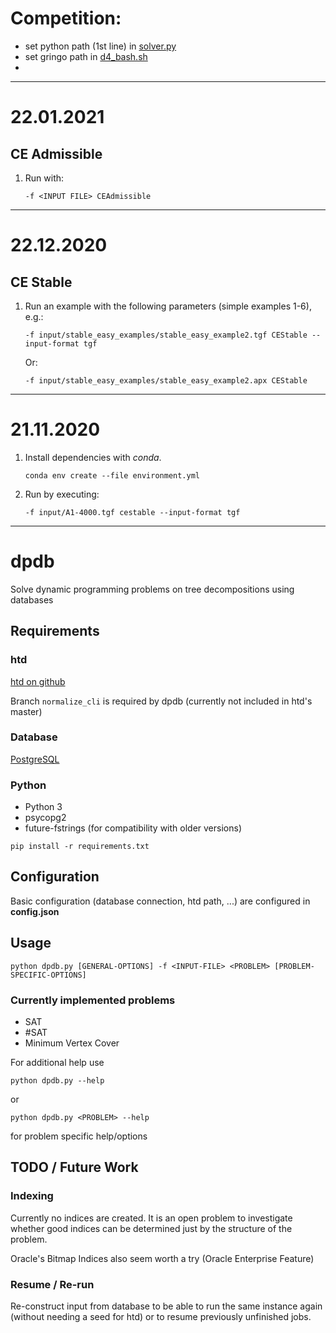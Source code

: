 # Competition:
- set python path (1st line) in [solver.py](./solver.py)
- set gringo path in [d4_bash.sh](./d4_bash.sh)
-
___

# 22.01.2021
## CE Admissible

1. Run with:
    ```
    -f <INPUT FILE> CEAdmissible 
    ```
***


# 22.12.2020
## CE Stable

1. Run an example with the following parameters (simple examples 1-6), e.g.:
    ```
    -f input/stable_easy_examples/stable_easy_example2.tgf CEStable --input-format tgf
    ```
    Or:
    ```
    -f input/stable_easy_examples/stable_easy_example2.apx CEStable
    ```
***

# 21.11.2020
1. Install dependencies with *conda*.
    ```
    conda env create --file environment.yml
    ```

2. Run by executing:
    ```
    -f input/A1-4000.tgf cestable --input-format tgf
    ```

***

# dpdb
Solve dynamic programming problems on tree decompositions using databases

## Requirements

### htd

[htd on github](https://github.com/TU-Wien-DBAI/htd/)

Branch `normalize_cli` is required by dpdb (currently not included in htd's master)

### Database
[PostgreSQL](https://www.postgresql.org)

### Python
* Python 3
* psycopg2
* future-fstrings (for compatibility with older versions)
```
pip install -r requirements.txt
```

## Configuration
Basic configuration (database connection, htd path, ...) are configured in **config.json**

## Usage

```
python dpdb.py [GENERAL-OPTIONS] -f <INPUT-FILE> <PROBLEM> [PROBLEM-SPECIFIC-OPTIONS]
```

### Currently implemented problems
* SAT 
* #SAT
* Minimum Vertex Cover

For additional help use
```
python dpdb.py --help
```
or 
```
python dpdb.py <PROBLEM> --help
```
for problem specific help/options

## TODO / Future Work

### Indexing

Currently no indices are created. It is an open problem to investigate whether good indices can be determined just by the structure of the problem.

Oracle's Bitmap Indices also seem worth a try (Oracle Enterprise Feature)

### Resume / Re-run

Re-construct input from database to be able to run the same instance again (without needing a seed for htd) or to resume previously unfinished jobs.
